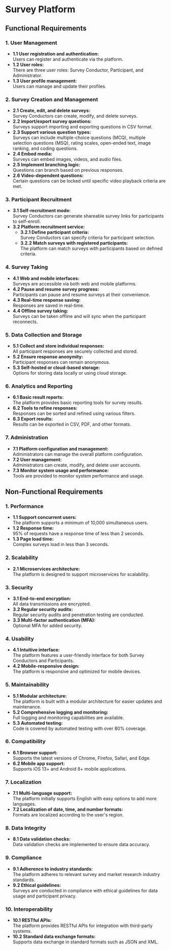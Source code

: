# Survey Platform 


## Functional Requirements

### 1. User Management
- **1.1 User registration and authentication:**  
  Users can register and authenticate via the platform.
- **1.2 User roles:**  
  There are three user roles: Survey Conductor, Participant, and Administrator.
- **1.3 User profile management:**  
  Users can manage and update their profiles.

### 2. Survey Creation and Management
- **2.1 Create, edit, and delete surveys:**  
  Survey Conductors can create, modify, and delete surveys.
- **2.2 Import/export survey questions:**  
  Surveys support importing and exporting questions in CSV format.
- **2.3 Support various question types:**  
  Surveys can include multiple-choice questions (MCQ), multiple selection questions (MSQ), rating scales, open-ended text, image ranking, and coding questions.
- **2.4 Embed media:**  
  Surveys can embed images, videos, and audio files.
- **2.5 Implement branching logic:**  
  Questions can branch based on previous responses.
- **2.6 Video-dependent questions:**  
  Certain questions can be locked until specific video playback criteria are met.

### 3. Participant Recruitment
- **3.1 Self-recruitment mode:**  
  Survey Conductors can generate shareable survey links for participants to self-enroll.
- **3.2 Platform recruitment service:**  
  - **3.2.1 Define participant criteria:**  
    Survey Conductors can specify criteria for participant selection.
  - **3.2.2 Match surveys with registered participants:**  
    The platform can match surveys with participants based on defined criteria.

### 4. Survey Taking
- **4.1 Web and mobile interfaces:**  
  Surveys are accessible via both web and mobile platforms.
- **4.2 Pause and resume survey progress:**  
  Participants can pause and resume surveys at their convenience.
- **4.3 Real-time response saving:**  
  Responses are saved in real-time.
- **4.4 Offline survey taking:**  
  Surveys can be taken offline and will sync when the participant reconnects.

### 5. Data Collection and Storage
- **5.1 Collect and store individual responses:**  
  All participant responses are securely collected and stored.
- **5.2 Ensure response anonymity:**  
  Participant responses can remain anonymous.
- **5.3 Self-hosted or cloud-based storage:**  
  Options for storing data locally or using cloud storage.

### 6. Analytics and Reporting
- **6.1 Basic result reports:**  
  The platform provides basic reporting tools for survey results.
- **6.2 Tools to refine responses:**  
  Responses can be sorted and refined using various filters.
- **6.3 Export results:**  
  Results can be exported in CSV, PDF, and other formats.

### 7. Administration
- **7.1 Platform configuration and management:**  
  Administrators can manage the overall platform configuration.
- **7.2 User management:**  
  Administrators can create, modify, and delete user accounts.
- **7.3 Monitor system usage and performance:**  
  Tools are provided to monitor system performance and usage.

## Non-Functional Requirements

### 1. Performance
- **1.1 Support concurrent users:**  
  The platform supports a minimum of 10,000 simultaneous users.
- **1.2 Response time:**  
  95% of requests have a response time of less than 2 seconds.
- **1.3 Page load time:**  
  Complex surveys load in less than 3 seconds.

### 2. Scalability
- **2.1 Microservices architecture:**  
  The platform is designed to support microservices for scalability.

### 3. Security
- **3.1 End-to-end encryption:**  
  All data transmissions are encrypted.
- **3.2 Regular security audits:**  
  Regular security audits and penetration testing are conducted.
- **3.3 Multi-factor authentication (MFA):**  
  Optional MFA for added security.

### 4. Usability
- **4.1 Intuitive interface:**  
  The platform features a user-friendly interface for both Survey Conductors and Participants.
- **4.2 Mobile-responsive design:**  
  The platform is responsive and optimized for mobile devices.

### 5. Maintainability
- **5.1 Modular architecture:**  
  The platform is built with a modular architecture for easier updates and maintenance.
- **5.2 Comprehensive logging and monitoring:**  
  Full logging and monitoring capabilities are available.
- **5.3 Automated testing:**  
  Code is covered by automated testing with over 80% coverage.

### 6. Compatibility
- **6.1 Browser support:**  
  Supports the latest versions of Chrome, Firefox, Safari, and Edge.
- **6.2 Mobile app support:**  
  Supports iOS 13+ and Android 8+ mobile applications.

### 7. Localization
- **7.1 Multi-language support:**  
  The platform initially supports English with easy options to add more languages.
- **7.2 Localization of date, time, and number formats:**  
  Formats are localized according to the user's region.

### 8. Data Integrity
- **8.1 Data validation checks:**  
  Data validation checks are implemented to ensure data accuracy.

### 9. Compliance
- **9.1 Adherence to industry standards:**  
  The platform adheres to relevant survey and market research industry standards.
- **9.2 Ethical guidelines:**  
  Surveys are conducted in compliance with ethical guidelines for data usage and participant privacy.

### 10. Interoperability
- **10.1 RESTful APIs:**  
  The platform provides RESTful APIs for integration with third-party systems.
- **10.2 Standard data exchange formats:**  
  Supports data exchange in standard formats such as JSON and XML.

  
